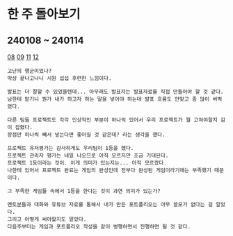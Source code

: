 # 한 주 돌아보기
## 240108 ~ 240114
[08](https://github.com/JM94Ent/TIL-WIL/blob/3afd244cf978828b7be5e7c08f475b779694b7d6/TIL/2024/01/08_%ED%94%84%EB%A1%9C%EC%A0%9D%ED%8A%B8%20%EB%B3%91%ED%95%A9.md)
[09](https://github.com/JM94Ent/TIL-WIL/blob/3afd244cf978828b7be5e7c08f475b779694b7d6/TIL/2024/01/09_%EB%B0%9C%ED%91%9C%EC%9E%90%EB%A3%8C%20%EC%A0%9C%EC%9E%91.md)
[11](https://github.com/JM94Ent/TIL-WIL/blob/3afd244cf978828b7be5e7c08f475b779694b7d6/TIL/2024/01/11_%EC%9D%B4%EB%A0%A5%EC%84%9C%20%EB%B0%8F%20%EC%9E%90%EC%86%8C%EC%84%9C%20%EC%B2%A8%EC%82%AD.md)
[12](https://github.com/JM94Ent/TIL-WIL/blob/3afd244cf978828b7be5e7c08f475b779694b7d6/TIL/2024/01/12_%ED%94%84%EB%A1%9C%EC%A0%9D%ED%8A%B8%20%EC%B5%9C%EC%A2%85%20%EB%B0%9C%ED%91%9C.md)

```
고난의 행군이었나?
막상 끝나고나니 시원 섭섭 후련한 느낌이다.

발표는 더 잘할 수 있었을텐데... 아무래도 발표자는 발표자료를 직접 만들어야 할 것 같다.
남한테 맡기니 뭔가 내가 하고자 하는 말을 넣어야 하는데 발표 흐름도 안맞고 좀 많이 버벅였다.

다른 팀들 프로젝트도 각각 인상적인 부분이 하나씩 있어서 우리 프로젝트가 뭘 고쳐야할지 감이 잡혔다.
장점만 하나씩 빼서 넣는다면 좋아질 것 같은데? 라는 생각을 했다.

프로젝트 유저평가는 감사하게도 우리팀이 1등을 했다.
프로젝트 관리자 평가는 내일 나오므로 아직 모르지만 조금 기대된다.
프로젝트 1등이라는 것이. 이게 의미가 있는지는... 아직 모르겠다.
나한테 있어서 프로젝트 완료는 게임의 완성인데 전부다 완성된 게임이라기에는 부족했기 때문이다.

그 부족한 게임들 속에서 1등을 한다는 것이 과연 의미가 있는가?

멘토분들과 대화와 유튜브 자료를 통해서 내가 만든 포트폴리오는 아무 쓸모가 없다는 걸 알았다.
그리고 어떻게 써야할지도 알았다.
다음주부터는 게임과 포트폴리오 작성을 같이 병행하면서 진행하면 될 것 같다.
```
